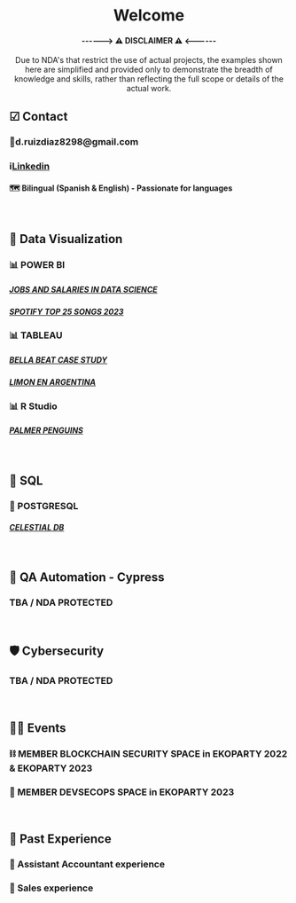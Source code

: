 <H1 align='center'>Welcome</H1>
<H4 align='center'> ------> ⚠ DISCLAIMER ⚠ <------ </H4>
<p align='center'> Due to NDA's that restrict the use of actual projects, the examples shown here are simplified and provided only to demonstrate the breadth of knowledge and skills, rather than reflecting the full scope or details of the actual work. </p>
<h2> </h2>
<H2> ☑ Contact </H2>
<h3>📧d.ruizdiaz8298@gmail.com</h3>
<h3>ℹ<a href='https://www.linkedin.com/in/vigne98'>Linkedin</a> </h3>
<h4>🗺 Bilingual (Spanish & English) - Passionate for languages</h4>
<br/>
<H2 align='1center'>🎯 Data Visualization </H2>
<h3> 📊 POWER BI </h3>
<h5> <a href="https://github.com/Vigne98/Jobs-and-Salaries-in-Data-Science"> JOBS AND SALARIES IN DATA SCIENCE </a> </h5>
<h5> <a href="https://github.com/Vigne98/Spotify-TOP-25-Songs-2023"> SPOTIFY TOP 25 SONGS 2023 </a> </h5>
<h3> 📊 TABLEAU </h3>
<h5> <a href="https://github.com/Vigne98/Bellabeat-Case-Study"> BELLA BEAT CASE STUDY </a> </h5>
<h5> <a href="https://github.com/Vigne98/Limon_Argentina"> LIMON EN ARGENTINA </a> </h5>
<h3> 📊 R Studio </h3>
<h5> <a href="https://github.com/Vigne98/Palmer-Penguins-Analysis"> PALMER PENGUINS  </a> </h5>
<br/>
<H2 align='1center'> 📃 SQL </H2>
<h3> 🐘 POSTGRESQL</h3>
<h5> <a href="https://github.com/Vigne98/CelestialDB"> CELESTIAL DB </a> </h5>
<br/>
<H2 align='1center'> 🤖 QA Automation - Cypress </H2>
<h3> TBA / NDA PROTECTED </h3>
<br/>
<H2 align='1center'> 🛡 Cybersecurity </H2>
<h3> TBA / NDA PROTECTED </h3>
<br/>
<H2 align='1center'> 🏴‍☠️ Events </H2>
<h3> ⛓ MEMBER BLOCKCHAIN SECURITY SPACE in EKOPARTY 2022 & EKOPARTY 2023 </h3>
<h3> 🦄 MEMBER DEVSECOPS SPACE in EKOPARTY 2023 </h3>
<br/>
<H2 align='1center'> 🤝 Past Experience </H2>
<h3>👔 Assistant Accountant experience</h3>
<h3>🛒 Sales experience</h3>



